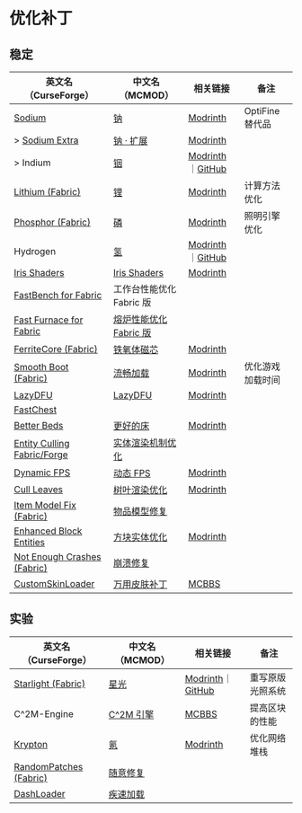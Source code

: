 # 优化补丁

## 稳定

| 英文名（CurseForge）                                                                            | 中文名（MCMOD）                                                | 相关链接                                                                                                    | 备注             |
| ----------------------------------------------------------------------------------------------- | -------------------------------------------------------------- | ----------------------------------------------------------------------------------------------------------- | ---------------- |
| [Sodium](https://www.curseforge.com/minecraft/mc-mods/sodium)                                   | [钠](https://www.mcmod.cn/class/2785.html)                     | [Modrinth](https://www.modrinth.com/mod/sodium)                                                             | OptiFine 替代品  |
| > [Sodium Extra](https://www.curseforge.com/minecraft/mc-mods/sodium-extra)                     | [钠 · 扩展](https://www.mcmod.cn/class/3701.html)              | [Modrinth](https://www.modrinth.com/mod/sodium-extra)                                                       |                  |
| > Indium                                                                                        | [铟](https://www.mcmod.cn/class/3413.html)                     | [Modrinth](https://www.modrinth.com/mod/indium)｜[GitHub](https://github.com/comp500/Indium)                |                  |
| [Lithium (Fabric)](https://www.curseforge.com/minecraft/mc-mods/lithium)                        | [锂](https://www.mcmod.cn/class/2292.html)                     | [Modrinth](https://www.modrinth.com/mod/lithium)                                                            | 计算方法优化     |
| [Phosphor (Fabric)](https://www.curseforge.com/minecraft/mc-mods/phosphor)                      | [磷](https://www.mcmod.cn/class/1766.html)                     | [Modrinth](https://www.modrinth.com/mod/phosphor)                                                           | 照明引擎优化     |
| Hydrogen                                                                                        | [氢](https://www.mcmod.cn/class/3406.html)                     | [Modrinth](https://www.modrinth.com/mod/hydrogen)｜[GitHub](https://github.com/jellysquid3/hydrogen-fabric) |                  |
| [Iris Shaders](https://www.curseforge.com/minecraft/mc-mods/irisshaders)                        | [Iris Shaders](https://www.mcmod.cn/class/3697.html)           | [Modrinth](https://www.modrinth.com/mod/iris)                                                               |                  |
| [FastBench for Fabric](https://www.curseforge.com/minecraft/mc-mods/fastbench-for-fabric)       | 工作台性能优化 Fabric 版                                       |                                                                                                             |                  |
| [Fast Furnace for Fabric](https://www.curseforge.com/minecraft/mc-mods/fast-furnace-for-fabric) | [熔炉性能优化 Fabric 版](https://www.mcmod.cn/class/3079.html) |                                                                                                             |                  |
| [FerriteCore (Fabric)](https://www.curseforge.com/minecraft/mc-mods/ferritecore-fabric)         | [铁氧体磁芯](https://www.mcmod.cn/class/3888.html)             | [Modrinth](https://www.modrinth.com/mod/ferrite-core)                                                       |                  |
| [Smooth Boot (Fabric)](https://www.curseforge.com/minecraft/mc-mods/smooth-boot)                | [流畅加载](https://www.mcmod.cn/class/3422.html)               | [Modrinth](https://www.modrinth.com/mod/smoothboot-fabric)                                                  | 优化游戏加载时间 |
| [LazyDFU](https://www.curseforge.com/minecraft/mc-mods/lazydfu)                                 | [LazyDFU](https://www.mcmod.cn/class/3407.html)                | [Modrinth](https://www.modrinth.com/mod/lazydfu)                                                            |                  |
| [FastChest](https://www.curseforge.com/minecraft/mc-mods/fastchest)                             |                                                                |                                                                                                             |                  |
| [Better Beds](https://www.curseforge.com/minecraft/mc-mods/better-beds)                         | [更好的床](https://www.mcmod.cn/class/4356.html)               | [Modrinth](https://www.modrinth.com/mod/better-beds)                                                        |                  |
| [Entity Culling Fabric/Forge](https://www.curseforge.com/minecraft/mc-mods/entityculling)       | [实体渲染机制优化](https://www.mcmod.cn/class/3629.html)       |                                                                                                             |                  |
| [Dynamic FPS](https://www.curseforge.com/minecraft/mc-mods/dynamic-fps)                         | [动态 FPS](https://www.mcmod.cn/class/3074.html)               | [Modrinth](https://www.modrinth.com/mod/dynamic-fps)                                                        |                  |
| [Cull Leaves](https://www.curseforge.com/minecraft/mc-mods/cull-leaves)                         | [树叶渲染优化](https://www.mcmod.cn/class/4414.html)           | [Modrinth](https://www.modrinth.com/mod/cull-leaves)                                                        |                  |
| [Item Model Fix (Fabric)](https://www.curseforge.com/minecraft/mc-mods/item-model-fix)          | [物品模型修复](https://www.mcmod.cn/class/3845.html)           |                                                                                                             |                  |
| [Enhanced Block Entities](https://www.curseforge.com/minecraft/mc-mods/enhanced-block-entities) | [方块实体优化](https://www.mcmod.cn/class/3632.html)           | [Modrinth](https://www.modrinth.com/mod/ebe)                                                                |                  |
| [Not Enough Crashes (Fabric)](https://www.curseforge.com/minecraft/mc-mods/not-enough-crashes)  | [崩溃修复](https://www.mcmod.cn/class/2441.html)               |                                                                                                             |                  |
| [CustomSkinLoader](https://www.curseforge.com/minecraft/mc-mods/customskinloader)               | [万用皮肤补丁](https://www.mcmod.cn/class/883.html)            | [MCBBS](https://www.mcbbs.net/thread-269807-1-1.html)                                                       |                  |

## 实验

| 英文名（CurseForge）                                                                        | 中文名（MCMOD）                                   | 相关链接                                                                                                      | 备注             |
| ------------------------------------------------------------------------------------------- | ------------------------------------------------- | ------------------------------------------------------------------------------------------------------------- | ---------------- |
| [Starlight (Fabric)](https://www.curseforge.com/minecraft/mc-mods/starlight)                | [星光](https://www.mcmod.cn/class/3303.html)      | [Modrinth](https://modrinth.com/mod/starlight)｜[GitHub](https://github.com/Spottedleaf/Starlight/tree/forge) | 重写原版光照系统 |
| C^2M-Engine                                                                                 | [C^2M 引擎](https://www.mcmod.cn/class/3511.html) | [MCBBS](https://www.mcbbs.net/thread-1188136-1-1.html)                                                        | 提高区块的性能   |
| [Krypton](https://www.curseforge.com/minecraft/mc-mods/krypton)                             | [氪](https://www.mcmod.cn/class/3399.html)        | [Modrinth](https://www.modrinth.com/mod/krypton)                                                              | 优化网络堆栈     |
| [RandomPatches (Fabric)](https://www.curseforge.com/minecraft/mc-mods/randompatches-fabric) | [随意修复](https://www.mcmod.cn/class/2253.html)  |                                                                                                               |                  |
| [DashLoader](https://www.curseforge.com/minecraft/mc-mods/dashloader)                       | [疾速加载](https://www.mcmod.cn/class/3841.html)  |                                                                                                               |                  |
